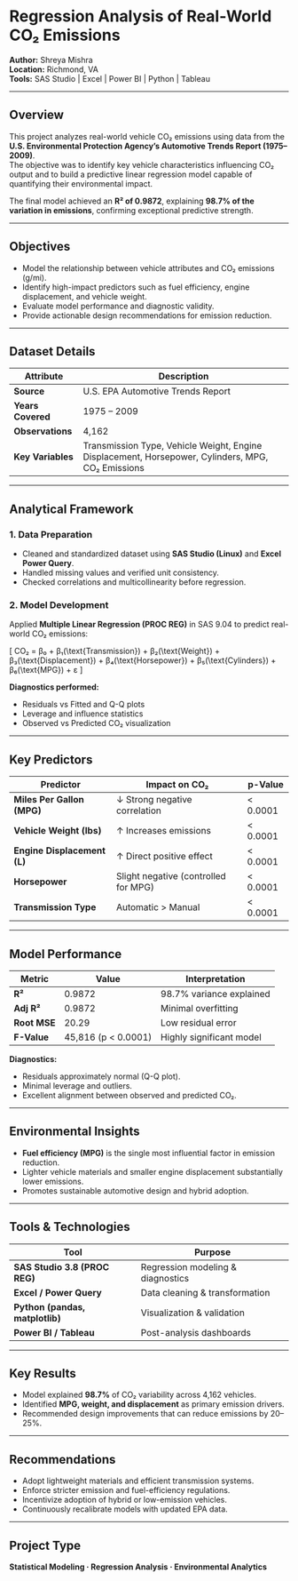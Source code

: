 # Regression Analysis of Real-World CO₂ Emissions

**Author:** Shreya Mishra  
**Location:** Richmond, VA  
**Tools:** SAS Studio | Excel | Power BI | Python | Tableau  

---

## Overview
This project analyzes real-world vehicle CO₂ emissions using data from the **U.S. Environmental Protection Agency’s Automotive Trends Report (1975–2009)**.  
The objective was to identify key vehicle characteristics influencing CO₂ output and to build a predictive linear regression model capable of quantifying their environmental impact.

The final model achieved an **R² of 0.9872**, explaining **98.7% of the variation in emissions**, confirming exceptional predictive strength.

---

## Objectives
- Model the relationship between vehicle attributes and CO₂ emissions (g/mi).  
- Identify high-impact predictors such as fuel efficiency, engine displacement, and vehicle weight.  
- Evaluate model performance and diagnostic validity.  
- Provide actionable design recommendations for emission reduction.

---

## Dataset Details
| Attribute | Description |
|------------|-------------|
| **Source** | U.S. EPA Automotive Trends Report |
| **Years Covered** | 1975 – 2009 |
| **Observations** | 4,162 |
| **Key Variables** | Transmission Type, Vehicle Weight, Engine Displacement, Horsepower, Cylinders, MPG, CO₂ Emissions |

---

## Analytical Framework

### 1. Data Preparation
- Cleaned and standardized dataset using **SAS Studio (Linux)** and **Excel Power Query**.  
- Handled missing values and verified unit consistency.  
- Checked correlations and multicollinearity before regression.

### 2. Model Development
Applied **Multiple Linear Regression (PROC REG)** in SAS 9.04 to predict real-world CO₂ emissions:

\[
CO₂ = β₀ + β₁(\text{Transmission}) + β₂(\text{Weight}) + β₃(\text{Displacement}) + β₄(\text{Horsepower}) + β₅(\text{Cylinders}) + β₆(\text{MPG}) + ε
\]

**Diagnostics performed:**
- Residuals vs Fitted and Q-Q plots  
- Leverage and influence statistics  
- Observed vs Predicted CO₂ visualization  

---

## Key Predictors

| Predictor | Impact on CO₂ | p-Value |
|------------|---------------|---------|
| **Miles Per Gallon (MPG)** | ↓ Strong negative correlation | < 0.0001 |
| **Vehicle Weight (lbs)** | ↑ Increases emissions | < 0.0001 |
| **Engine Displacement (L)** | ↑ Direct positive effect | < 0.0001 |
| **Horsepower** | Slight negative (controlled for MPG) | < 0.0001 |
| **Transmission Type** | Automatic > Manual | < 0.0001 |

---

## Model Performance

| Metric | Value | Interpretation |
|---------|--------|----------------|
| **R²** | 0.9872 | 98.7% variance explained |
| **Adj R²** | 0.9872 | Minimal overfitting |
| **Root MSE** | 20.29 | Low residual error |
| **F-Value** | 45,816 (p < 0.0001) | Highly significant model |

**Diagnostics:**  
- Residuals approximately normal (Q-Q plot).  
- Minimal leverage and outliers.  
- Excellent alignment between observed and predicted CO₂.

---

## Environmental Insights
- **Fuel efficiency (MPG)** is the single most influential factor in emission reduction.  
- Lighter vehicle materials and smaller engine displacement substantially lower emissions.  
- Promotes sustainable automotive design and hybrid adoption.  

---

## Tools & Technologies
| Tool | Purpose |
|------|----------|
| **SAS Studio 3.8 (PROC REG)** | Regression modeling & diagnostics |
| **Excel / Power Query** | Data cleaning & transformation |
| **Python (pandas, matplotlib)** | Visualization & validation |
| **Power BI / Tableau** | Post-analysis dashboards |

---

## Key Results
- Model explained **98.7%** of CO₂ variability across 4,162 vehicles.  
- Identified **MPG, weight, and displacement** as primary emission drivers.  
- Recommended design improvements that can reduce emissions by 20–25%.  

---

## Recommendations
- Adopt lightweight materials and efficient transmission systems.  
- Enforce stricter emission and fuel-efficiency regulations.  
- Incentivize adoption of hybrid or low-emission vehicles.  
- Continuously recalibrate models with updated EPA data.

---

## Project Type
**Statistical Modeling · Regression Analysis · Environmental Analytics**
